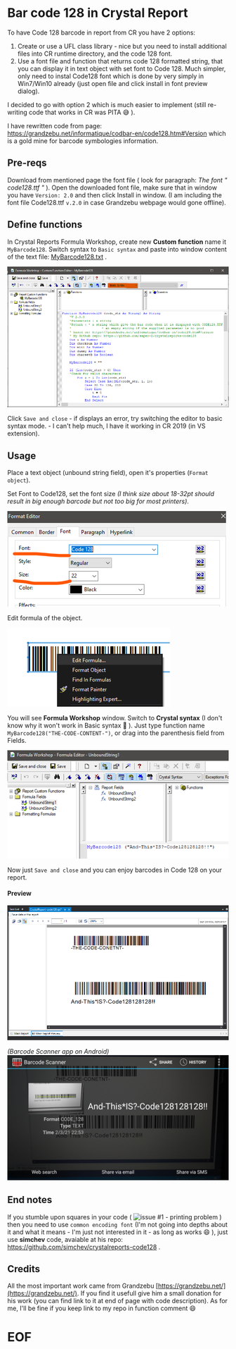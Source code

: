 # Bar code 128 in Crystal Report

To have Code 128 barcode in report from CR you have 2 options:

1. Create or use a UFL class library - nice but you need to install additional files into CR runtime directory, and the code 128 font.
2. Use a font file and function that returns code 128 formatted string, that you can display it in text object with set font to Code 128. Much simpler, only need to instal Code128 font which is done by very simply in Win7/Win10 already (just open file and click install in font preview dialog).

I decided to go with option 2 which is much easier to implement (still re-writing code that works in CR was PITA :sweat_smile: ).

I have rewritten code from page:
https://grandzebu.net/informatique/codbar-en/code128.htm#Version which is a gold mine for barcode symbologies information.

## Pre-reqs
Download from mentioned page the font file ( look for paragraph: *The font " code128.ttf "* ). Open the downloaded font file, make sure that in window you have ```Version: 2.0``` and then click Install in  window.
(I am including the font file Code128.ttf ```v.2.0```  in case Grandzebu webpage would gone offline).

## Define functions
In Crystal Reports Formula Workshop, create new **Custom function** name it ```MyBarcode128```. Switch syntax to ```Basic syntax``` and paste into window content of the text file: [MyBarcode128.txt](MyBarcode128.txt) . 

![](img/crvs-formula-workshop-function.png)

Click ```Save and close``` - if displays an error, try switching the editor to basic syntax mode. - I can't help much, I have it working in CR 2019 (in VS extension).

## Usage
Place a text object (unbound string field), open it's properties (```Format object```).

Set Font to Code128, set the font size *(I think size about 18-32pt should result in big enough barcode but not too big for most printers)*.

![](img/crvs-format-object-font.png)

Edit formula of the object.

![](img/crvs-edit-formula.png)

You will see **Formula Workshop** window. 
Switch to **Crystal syntax** (I don't know why it won't work in Basic syntax :thinking: ).
Just type function name ```MyBarcode128("THE-CODE-CONTENT-")```, or drag into the parenthesis field from Fields.

![](img/crvs-edit-formula-workshop.png)


Now just ```Save and close``` and you can enjoy barcodes in Code 128 on your report.

#### Preview

![](img/crvs-preview-report.png)

*(Barcode Scanner app on Android)*
![](img/crvs-preview-report-android-app.png)

## End notes
If you stumble upon squares in your code ( ![issue #1 - printing problem](https://github.com/saper-2/crystalreports-code128/issues/1) ) then you need to use `common encoding font` (I'm not going into depths about it and what it means - I'm just not interested in it - as long as works :smile: ), just use **simchev** code, avaiable at his repo: https://github.com/simchev/crystalreports-code128 .

## Credits
All the most important work came from Grandzebu [https://grandzebu.net/](https://grandzebu.net/). 
If you find it usefull give him a small donation for his work (you can find link to it at end of page with code description). As for me, I'll be fine if you  keep link to my repo in function comment :smile:  

# EOF
